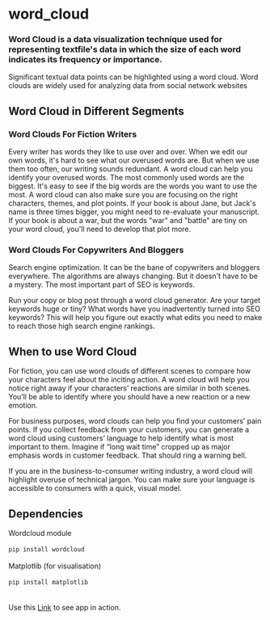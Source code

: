 # word_cloud
### Word Cloud is a data visualization technique used for representing textfile's data in which the size of each word indicates its frequency or importance. 
Significant textual data points can be highlighted using a word cloud.
Word clouds are widely used for analyzing data from social network websites

## Word Cloud in Different Segments

### Word Clouds For Fiction Writers

Every writer has words they like to use over and over. When we edit our own words, it's hard to see what our overused words are. But when we use them too often, our writing sounds redundant. A word cloud can help you identify your overused words. The most commonly used words are the biggest. It's easy to see if the big words are the words you want to use the most.
A word cloud can also make sure you are focusing on the right characters, themes, and plot points. If your book is about Jane, but Jack's name is three times bigger, you might need to re-evaluate your manuscript. If your book is about a war, but the words "war" and "battle" are tiny on your word cloud, you'll need to develop that plot more. 

### Word Clouds For Copywriters And Bloggers
Search engine optimization. It can be the bane of copywriters and bloggers everywhere. The algorithms are always changing. But it doesn't have to be a mystery. The most important part of SEO is keywords.

Run your copy or blog post through a word cloud generator. Are your target keywords huge or tiny? What words have you inadvertently turned into SEO keywords? This will help you figure out exactly what edits you need to make to reach those high search engine rankings.

## When to use Word Cloud

For fiction, you can use word clouds of different scenes to compare how your characters feel about the inciting action. A word cloud will help you notice right away if your characters’ reactions are similar in both scenes. You’ll be able to identify where you should have a new reaction or a new emotion.

For business purposes, word clouds can help you find your customers’ pain points. If you collect feedback from your customers, you can generate a word cloud using customers’ language to help identify what is most important to them. Imagine if “long wait time” cropped up as major emphasis words in customer feedback. That should ring a warning bell.

If you are in the business-to-consumer writing industry, a word cloud will highlight overuse of technical jargon. You can make sure your language is accessible to consumers with a quick, visual model. 


## Dependencies 
 Wordcloud module <br><br>
``` pip install wordcloud ``` <br> <br>
Matplotlib (for visualisation) <br><br>
``` pip install matplotlib ``` <br><br> <br>
Use this [Link](https://rishu20.pythonanywhere.com/cloud) to see app in action.
